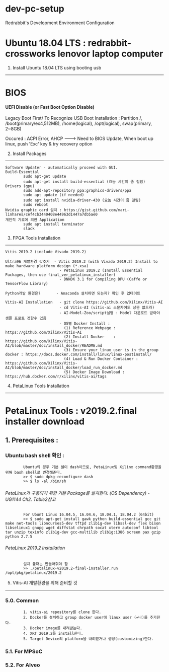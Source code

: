 # dev-pc-setup
Redrabbit's Development Environment Configuration

Ubuntu 18.04 LTS : redrabbit-crossworks lenovor laptop computer
=================================================================

1. Install Ubuntu 18.04 LTS using booting usb
----------------------------------------------------

# BIOS
#### UEFI Disable (or Fast Boot Option Disable)
Legacy Boot First/ To Recognize USB Boot
Installation : Partition /, /boot(primary/ex4,512MB), /home(logical), /opt(logical), swap(primary, 2~8GB) 
            
Occured : ACPI Error, AHCP  ---> Need to BIOS Update, When boot up linux, push 'Exc' key & try recovery option



2. Install Packages 
----------------------------------------------------
    Software Updater - automatically proceed with GUI.
    Build-Essential
            sudo apt-get update
            sudo apt-get install build-essential (요놈 시간이 좀 걸림)
    Drivers (gpu)
            sudo add-apt-repository ppa:graphics-drivers/ppa
            sudo apt update (if needed)
            sudo apt install nvidia-driver-430 (요놈 시간이 좀 걸림)
            sudo reboot
    Nvidia graphic card 설치 : https://gist.github.com/mari-linhares/cef4cb3440408e44963d1447a7db5ae0
    개인적 기호에 의한 Application
            sudo apt install terminator
            slack
            
    
3. FPGA Tools Installation
----------------------------------------------------
    Vitis 2019.2 (include Vivado 2019.2)
    
    Ultra96 개발환경 갖추기  - Vitis 2019.2 (with Vivado 2019.2) Install to make hardware platform design (*.xsa)
                            - PetaLinux 2019.2 (Install Essential Packages, then use final_ver_petalinux_installer)
                            - DNNDK 3.1 for Compiling DPU (Caffe or TensorFlow Library)
 
    Python개발 환경은?       - Anaconda 설치하면 되는지? 확인 후 업데이트
 
    Vitis-AI Installation   - git clone https://github.com/Xilinx/Vitis-AI  
                            - cd Vitis-AI (vitis-ai 소문자여도 상관 없드라)
                            - AI-Model-Zoo/script실행 : Model 다운로드 받아야 샘플 프로토 겟할수 있음 
                            - OS별 Docker Install :
                              (1) Reference Webpage : https://github.com/Xilinx/Vitis-AI
                              (2) Install Docker    : https://github.com/Xilinx/Vitis-AI/blob/master/doc/install_docker/README.md
                              (3) Ensure your linux user is in the group docker : https://docs.docker.com/install/linux/linux-postinstall/
                              (4) Load & Run Docker Container : https://github.com/Xilinx/Vitis-AI/blob/master/doc/install_docker/load_run_docker.md
                              (5) Docker Image Download : https://hub.docker.com/r/xilinx/vitis-ai/tags
                            
                            
4. PetaLinux Tools Installation
----------------------------------------------------
# PetaLinux Tools : v2019.2.final installer download 
 ## 1. Prerequisites : 
  ### Ubuntu bash shell 확인 :
            Ubuntu의 경우 기본 쉘이 dash이므로, PetaLinux및 Xilinx command환경을 위해 bash shell로 변경해준다.
            >> $ sudo dpkg-reconfigure dash
            >> $ ls -al /bin/sh
  ###### PetaLinux가 구동되기 위한 기본 Package를 설치한다. (OS Dependency) - UG1144 Ch2. Table2참고
            For Ubunt Linux 16.04.5, 16.04.6, 18.04.1, 18.04.2 (64bit)
            >> $ sudo apt-get install gawk python build-essential gcc git make net-tools libncurses5-dev tftpd zlib1g-dev libssl-dev flex bison libselinux1 gnupg wget diffstat chrpath socat xterm autoconf libtool tar unzip texinfo zlib1g-dev gcc-multilib zlib1g:i386 screen pax gzip python 2.7.5	
       

  ###### PetaLinux 2019.2 Installation
            설치 폴더는 만들어줘야 함 
            >> ./petalinux-v2019.2-final-installer.run /opt/pkg/petalinux/2019.2 
       
       
5. Vitis-AI 개발환경을 위해 준비할 것
----------------------------------------------------
### 5.0. Common
            1. vitis-ai repository를 clone 한다.
            2. Docker를 설치하고 group docker user에 linux user (=나)를 추가한다.
            3. Docker image를 내려받는다.
            4. XRT 2019.2를 install한다.
            5. Target Device의 platform을 내려받거나 생성(customizing)한다.
### 5.1. For MPSoC
### 5.2. For Alveo
